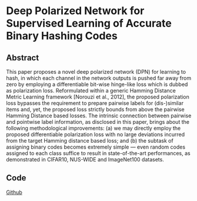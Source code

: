 # Deep Polarized Network for Supervised Learning of Accurate Binary Hashing Codes

## Abstract

This paper proposes a novel deep polarized network (DPN) for learning to hash, in which each channel in the network outputs is pushed far away from zero by employing a differentiable bit-wise hinge-like loss which is dubbed as polarization loss. 
Reformulated within a generic Hamming Distance Metric Learning framework [Norouzi et al., 2012], 
the proposed polarization loss bypasses the requirement to prepare pairwise labels for (dis-)similar items and, 
yet, the proposed loss strictly bounds from above the pairwise Hamming Distance based losses. 
The intrinsic connection between pairwise and pointwise label information, 
as disclosed in this paper, brings about the following methodological improvements: 
(a) we may directly employ the proposed differentiable polarization loss with 
no large deviations incurred from the target Hamming distance based loss; and 
(b) the subtask of assigning binary codes becomes extremely simple — even random codes 
assigned to each class suffice to result in state-of-the-art performances, 
as demonstrated in CIFAR10, NUS-WIDE and ImageNet100 datasets.

## Code 

[Github](https://github.com/kamwoh/DPN)